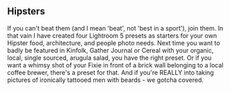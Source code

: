 ## Hipsters

If you can't beat them (and I mean 'beat', not 'best in a sport'), join them. In that vain I have created four Lightroom 5 presets as starters for your own Hipster food, architecture, and people photo needs. Next time you want to badly be featured in Kinfolk, Gather Journal or Cereal with your organic, local, single sourced, arugula salad, you have the right preset. Or if you want a whimsy shot of your Fixie in front of a brick wall belonging to a local coffee brewer, there's a preset for that. And if you're REALLY into taking pictures of ironically tattooed men with beards - we gotcha covered.